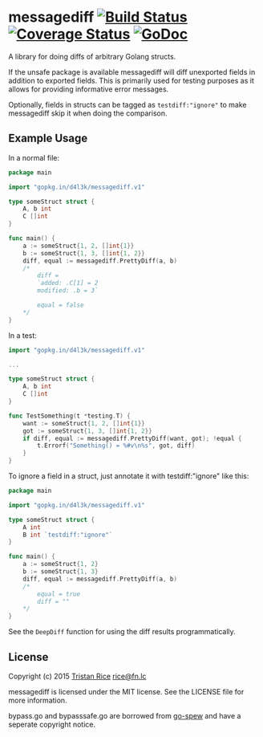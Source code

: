 # messagediff [![Build Status](https://travis-ci.org/d4l3k/messagediff.svg?branch=master)](https://travis-ci.org/d4l3k/messagediff) [![Coverage Status](https://coveralls.io/repos/github/d4l3k/messagediff/badge.svg?branch=master)](https://coveralls.io/github/d4l3k/messagediff?branch=master) [![GoDoc](https://godoc.org/github.com/d4l3k/messagediff?status.svg)](https://godoc.org/github.com/d4l3k/messagediff)

A library for doing diffs of arbitrary Golang structs.

If the unsafe package is available messagediff will diff unexported fields in
addition to exported fields. This is primarily used for testing purposes as it
allows for providing informative error messages.

Optionally, fields in structs can be tagged as `testdiff:"ignore"` to make
messagediff skip it when doing the comparison.


## Example Usage
In a normal file:
```go
package main

import "gopkg.in/d4l3k/messagediff.v1"

type someStruct struct {
    A, b int
    C []int
}

func main() {
    a := someStruct{1, 2, []int{1}}
    b := someStruct{1, 3, []int{1, 2}}
    diff, equal := messagediff.PrettyDiff(a, b)
    /*
        diff =
        `added: .C[1] = 2
        modified: .b = 3`

        equal = false
    */
}

```
In a test:
```go
import "gopkg.in/d4l3k/messagediff.v1"

...

type someStruct struct {
    A, b int
    C []int
}

func TestSomething(t *testing.T) {
    want := someStruct{1, 2, []int{1}}
    got := someStruct{1, 3, []int{1, 2}}
    if diff, equal := messagediff.PrettyDiff(want, got); !equal {
        t.Errorf("Something() = %#v\n%s", got, diff)
    }
}
```
To ignore a field in a struct, just annotate it with testdiff:"ignore" like
this:
```go
package main

import "gopkg.in/d4l3k/messagediff.v1"

type someStruct struct {
    A int
    B int `testdiff:"ignore"`
}

func main() {
    a := someStruct{1, 2}
    b := someStruct{1, 3}
    diff, equal := messagediff.PrettyDiff(a, b)
    /*
        equal = true
        diff = ""
    */
}
```

See the `DeepDiff` function for using the diff results programmatically.

## License
Copyright (c) 2015 [Tristan Rice](https://fn.lc) <rice@fn.lc>

messagediff is licensed under the MIT license. See the LICENSE file for more information.

bypass.go and bypasssafe.go are borrowed from
[go-spew](https://github.com/davecgh/go-spew) and have a seperate copyright
notice.
